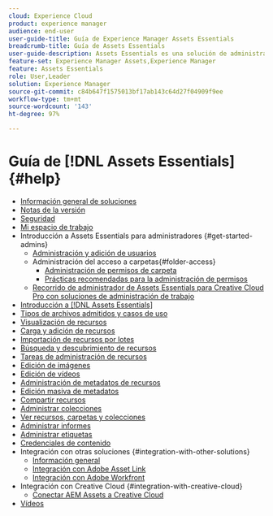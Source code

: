 ```yaml
---
cloud: Experience Cloud
product: experience manager
audience: end-user
user-guide-title: Guía de Experience Manager Assets Essentials
breadcrumb-title: Guía de Assets Essentials
user-guide-description: Assets Essentials es una solución de administración de recursos ligera que funciona desde otras aplicaciones de Experience Cloud.
feature-set: Experience Manager Assets,Experience Manager
feature: Assets Essentials
role: User,Leader
solution: Experience Manager
source-git-commit: c84b647f1575013bf17ab143c64d27f04909f9ee
workflow-type: tm+mt
source-wordcount: '143'
ht-degree: 97%

---
```



# Guía de [!DNL Assets Essentials] {#help}

+ [Información general de soluciones](introduction.md)
+ [Notas de la versión](release-notes.md)
+ [Seguridad](security-overview.md)
+ [Mi espacio de trabajo](my-workspace.md)
+ Introducción a Assets Essentials para administradores {#get-started-admins}
   + [Administración y adición de usuarios](deploy-administer.md)
   + Administración del acceso a carpetas{#folder-access}
      + [Administración de permisos de carpeta](manage-permissions.md)
      + [Prácticas recomendadas para la administración de permisos](permission-management-best-practices.md)
   + [Recorrido de administrador de Assets Essentials para Creative Cloud Pro con soluciones de administración de trabajo](assets-essentials-cc-pro-work-management-admin-journey.md)
+ [Introducción a [!DNL Assets Essentials]](get-started.md)
+ [Tipos de archivos admitidos y casos de uso](supported-file-formats.md)
+ [Visualización de recursos](navigate-view.md)
+ [Carga y adición de recursos](add-delete.md)
+ [Importación de recursos por lotes](bulk-import-assets-view.md)
+ [Búsqueda y descubrimiento de recursos](search.md)
+ [Tareas de administración de recursos](manage-organize.md)
+ [Edición de imágenes](edit-images.md)
+ [Edición de vídeos](edit-videos.md)
+ [Administración de metadatos de recursos](metadata.md)
+ [Edición masiva de metadatos](/help/using/bulk-metadata-edit.md)
+ [Compartir recursos](share-links-for-assets.md)
+ [Administrar colecciones](manage-collections.md)
+ [Ver recursos, carpetas y colecciones](manage-notifications.md)
+ [Administrar informes](manage-reports.md)
+ [Administrar etiquetas](tagging-management.md)
+ [Credenciales de contenido](/help/using/content-credentials.md)
+ Integración con otras soluciones {#integration-with-other-solutions}
   + [Información general](integration.md)
   + [Integración con Adobe Asset Link](integrate-with-creative-cloud.md)
   + [Integración con Adobe Workfront](integrate-with-workfront.md)
+ Integración con Creative Cloud {#integration-with-creative-cloud}
   + [Conectar AEM Assets a Creative Cloud](connect-assets-with-creative-cloud.md)
+ [Vídeos](https://experienceleague.adobe.com/docs/experience-manager-learn/assets-essentials/overview.html?lang=es)

